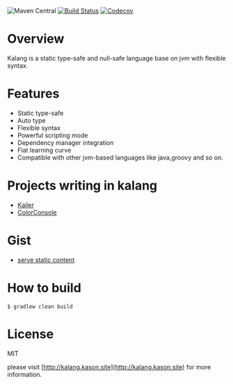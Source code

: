 ![Maven Central](https://img.shields.io/maven-central/v/site.kason.kalang/kalang-compiler.svg)
[![Build Status](https://travis-ci.org/kasonyang/kalang.svg)](https://travis-ci.org/kasonyang/kalang)
[![Codecov](https://img.shields.io/codecov/c/github/kasonyang/kalang.svg)](https://codecov.io/gh/kasonyang/kalang)

# Overview

Kalang is a static type-safe and null-safe language base on jvm with flexible syntax.

# Features

* Static type-safe
* Auto type
* Flexible syntax
* Powerful scripting mode
* Dependency manager integration
* Flat learning curve
* Compatible with other jvm-based languages like java,groovy and so on.

# Projects writing in kalang

* [Kailer](https://github.com/kasonyang/kailer)
* [ColorConsole](https://github.com/kasonyang/color-console)

# Gist

* [serve static content](https://gist.github.com/kasonyang/f3d8364161144b0c49f9caf3a7b42272)

# How to build

    $ gradlew clean build

# License

MIT

please visit [http://kalang.kason.site](http://kalang.kason.site) for more information.
